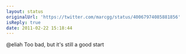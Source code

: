```yaml
---
layout: status
originalUrl: 'https://twitter.com/marcgg/status/40067974085881856'
isReply: true
date: 2011-02-22 15:18:44
---
```


@eliah Too bad, but it's still a good start
